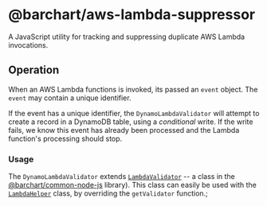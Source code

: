 # @barchart/aws-lambda-suppressor

A JavaScript utility for tracking and suppressing duplicate AWS Lambda invocations.

## Operation

When an AWS Lambda functions is invoked, its passed an `event` object. The ```event``` may contain a unique identifier.

If the event has a unique identifier, the ```DynamoLambdaValidator``` will attempt to create a record in a DynamoDB table, using a _conditional_ write. If the write fails, we know this event has already been processed and the Lambda function's processing should stop.

### Usage

The ```DynamoLambdaValidator``` extends [```LambdaValidator```](https://github.com/barchart/barchart-common-node-js/blob/master/aws/lambda/LambdaValidator.js) -- a class in the [@barchart/common-node-js](https://github.com/barchart/common-node-js) library). This class can easily be used with the [```LambdaHelper```](https://github.com/barchart/common-node-js/blob/master/aws/lambda/LambdaHelper.js) class, by overriding the ```getValidator``` function.;
